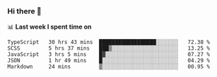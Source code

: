 ### Hi there 👋

<!--
**DBvc/DBvc** is a ✨ _special_ ✨ repository because its `README.md` (this file) appears on your GitHub profile.

Here are some ideas to get you started:

- 🔭 I’m currently working on ...
- 🌱 I’m currently learning ...
- 👯 I’m looking to collaborate on ...
- 🤔 I’m looking for help with ...
- 💬 Ask me about ...
- 📫 How to reach me: ...
- 😄 Pronouns: ...
- ⚡ Fun fact: ...
-->

📊 **Last week I spent time on**
<!--START_SECTION:waka-->
```text
TypeScript   30 hrs 43 mins  ██████████████████░░░░░░░   72.38 % 
SCSS         5 hrs 37 mins   ███▒░░░░░░░░░░░░░░░░░░░░░   13.25 % 
JavaScript   3 hrs 5 mins    █▓░░░░░░░░░░░░░░░░░░░░░░░   07.27 % 
JSON         1 hr 49 mins    █░░░░░░░░░░░░░░░░░░░░░░░░   04.29 % 
Markdown     24 mins         ▒░░░░░░░░░░░░░░░░░░░░░░░░   00.95 % 
```
<!--END_SECTION:waka-->
